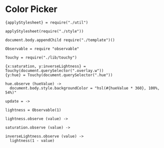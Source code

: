 Color Picker
============

    {applyStylesheet} = require("./util")

    applyStylesheet(require("./style"))

    document.body.appendChild require("./template")()

    Observable = require "observable"

    Touchy = require("./lib/touchy")

    {x:saturation, y:inverseLightness} = Touchy(document.querySelector(".overlay.w"))
    {y:hue} = Touchy(document.querySelector(".hue"))

    hue.observe (hueValue) ->
      document.body.style.backgroundColor = "hsl(#{hueValue * 360}, 100%, 54%)"

    update = ->

    lightness = Observable(1)

    lightness.observe (value) ->

    saturation.observe (value) ->
      
    inverseLightness.observe (value) ->
      lightness(1 - value)
